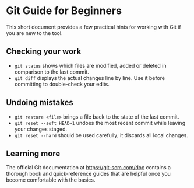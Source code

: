 # Git Guide for Beginners

This short document provides a few practical hints for working with Git if you
are new to the tool.

## Checking your work

- `git status` shows which files are modified, added or deleted in comparison to
the last commit.
- `git diff` displays the actual changes line by line. Use it before committing
  to double-check your edits.

## Undoing mistakes

- `git restore <file>` brings a file back to the state of the last commit.
- `git reset --soft HEAD~1` undoes the most recent commit while leaving your
  changes staged.
- `git reset --hard` should be used carefully; it discards all local changes.

## Learning more

The official Git documentation at <https://git-scm.com/doc> contains a thorough
book and quick-reference guides that are helpful once you become comfortable
with the basics.
